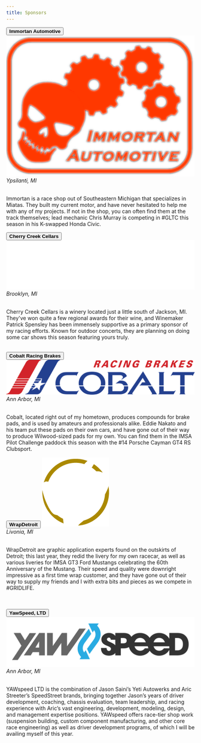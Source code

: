 ```yaml
---
title: Sponsors
---
```


<!-- TODO: Refactor so that blocks are generated instead of manually coded?-->
<div class="container text-center sponsorcontainer">
    <div class="row">
        <!--IMMORTAN-->
        <div class="col">
            <div class="accordion" id="accordionOne">
                <div class="accordion-item">
                    <div class="sponsor">
                        <div class="accordion-header" id="headingOne">
                            <button class="accordion-button collapsed" type="button" data-bs-toggle="collapse" data-bs-target="#collapseOne" aria-expanded="true" aria-controls="collapseOne">
                                <b>Immortan Automotive</b>
                            </button>
                            <a href="https://www.facebook.com/ImmortanAutomotive/"><img class="logo" src="/assets/images/Sponsors/immortan.png"/></a>
                            <br/>
                            <i>Ypsilanti, MI</i>
                        </div>
                        <div id="collapseOne" class="accordion-collapse collapse" aria-labelledby="headingOne" data-bs-parent="#accordionExampleOne">
                            <div class="accordion-body">
                                <br/>
                                <p>Immortan is a race shop out of Southeastern Michigan that specializes in Miatas. They built my current motor, and have never hesitated to help me with any of my projects. If not in the shop, you can often find them at the track themselves; lead mechanic Chris Murray is competing in #GLTC this season in his K-swapped Honda Civic.</P>
                            </div>
                        </div>
                    </div>
                </div>
            </div>
        </div>
        <!--CHERRY CREEK-->
        <div class="col">
            <div class="accordion" id="accordionTwo">
                <div class="accordion-item">
                    <div class="sponsor">
                        <div class="accordion-header" id="headingTwo">
                            <button class="accordion-button collapsed" type="button" data-bs-toggle="collapse" data-bs-target="#collapseTwo" aria-expanded="true" aria-controls="collapseTwo">
                                <b>Cherry Creek Cellars</b>
                            </button>
                            <a href="https://cherrycreekwine.com/"><img class="logo" src="/assets/images/Sponsors/cherrycreek.png"/></a>
                            <br/>
                            <i>Brooklyn, MI</i>
                        </div>
                        <div id="collapseTwo" class="accordion-collapse collapse" aria-labelledby="headingTwo" data-bs-parent="#accordionExampleTwo">
                            <div class="accordion-body">
                                <br/>
                                <p>Cherry Creek Cellars is a winery located just a little south of Jackson, MI. They've won quite a few regional awards for their wine, and Winemaker Patrick Spensley has been immensely supportive as a primary sponsor of my racing efforts. Known for outdoor concerts, they are planning on doing some car shows this season featuring yours truly.</p>
                            </div>
                        </div>
                    </div>
                </div>
            </div>
        </div>
    </div>
    <br/>
    <div class="row">
        <!--COBALT-->
        <div class="col">
            <div class="accordion" id="accordionThree">
                <div class="accordion-item">
                    <div class="sponsor">
                        <div class="accordion-header" id="headingThree">
                            <button class="accordion-button collapsed" type="button" data-bs-toggle="collapse" data-bs-target="#collapseThree" aria-expanded="true" aria-controls="collapseThree">
                                <b>Cobalt Racing Brakes</b>
                            </button>
                            <a href="https://cobaltbrakes.com/"><img class="logo" src="/assets/images/Sponsors/cobalt.png"/></a>
                            <br/>
                            <i>Ann Arbor, MI</i>
                        </div>
                        <div id="collapseThree" class="accordion-collapse collapse" aria-labelledby="headingThree" data-bs-parent="#accordionExampleThree">
                            <div class="accordion-body">
                                <br/>
                                <p>Cobalt, located right out of my hometown, produces compounds for brake pads, and is used by amateurs and professionals alike. Eddie Nakato and his team put these pads on their own cars, and have gone out of their way to produce Wilwood-sized pads for my own. You can find them in the IMSA Pilot Challenge paddock this season with the #14 Porsche Cayman GT4 RS Clubsport.</p>
                            </div>
                        </div>
                    </div>
                </div>
            </div>
        </div>
        <!--WRAPDETROIT-->
        <div class="col">
            <div class="accordion" id="accordionFour">
                <div class="accordion-item">
                    <div class="sponsor">
                        <div class="accordion-header" id="headingFour">
                            <button class="accordion-button collapsed" type="button" data-bs-toggle="collapse" data-bs-target="#collapseFour" aria-expanded="true" aria-controls="collapseFour">
                                <b>WrapDetroit</b>
                            </button>
                            <a href="https://wrapdetroit.com/"><img class="logo" src="/assets/images/Sponsors/WD.png"/></a>
                            <br/>
                            <i>Livonia, MI</i>
                        </div>
                        <div id="collapseFour" class="accordion-collapse collapse" aria-labelledby="headingFour" data-bs-parent="#accordionExampleFour">
                            <div class="accordion-body">
                                <br/>
                                <p>WrapDetroit are graphic application experts found on the outskirts of Detroit; this last year, they redid the livery for my own racecar, as well as various liveries for IMSA GT3 Ford Mustangs celebrating the 60th Anniversary of the Mustang. Their speed and quality were downright impressive as a first time wrap customer, and they have gone out of their way to supply my friends and I with extra bits and pieces as we compete in #GRIDLIFE.</p>
                            </div>
                        </div>
                    </div>
                </div>
            </div>
        </div>
    </div>
    <br/>
    <br/>
    <div class="row">
        <!--YAWSPEED-->
        <div class="col">
            <div class="accordion" id="accordionFive">
                <div class="accordion-item">
                    <div class="sponsor">
                        <div class="accordion-header" id="headingFive">
                            <button class="accordion-button collapsed" type="button" data-bs-toggle="collapse" data-bs-target="#collapseFive" aria-expanded="true" aria-controls="collapseFive">
                                <b>YawSpeed, LTD</b>
                            </button>
                            <a href="https://yawspeed.us/"><img class="logo" src="/assets/images/Sponsors/yawspeed.png"/></a>
                            <br/>
                            <i>Ann Arbor, MI</i>
                        </div>
                        <div id="collapseFive" class="accordion-collapse collapse" aria-labelledby="headingFive" data-bs-parent="#accordionExampleFive">
                            <div class="accordion-body">
                                <br/>
                                <p>YAWspeed LTD is the combination of Jason Saini’s Yeti Autowerks and Aric Streeter’s SpeedStreet brands, bringing together Jason’s years of driver development, coaching, chassis evaluation, team leadership, and racing experience with Aric’s vast engineering, development, modeling, design, and management expertise positions. YAWspeed offers race-tier shop work (suspension building, custom component manufacturing, and other core race engineering) as well as driver development programs, of which I will be availing myself of this year.</p>
                            </div>
                        </div>
                    </div>
                </div>
            </div>
        </div>
        <!--SUPERLAP-->
        <!-- <div class="col">
            <div class="accordion" id="accordionFour">
                <div class="accordion-item">
                    <div class="sponsor">
                        <div class="accordion-header" id="headingFour">
                            <button class="accordion-button collapsed" type="button" data-bs-toggle="collapse" data-bs-target="#collapseFour" aria-expanded="true" aria-controls="collapseFour">
                                <b>Superlap</b>
                            </button>
                            <a href="https://superlap.world/"><img class="logo" src="/assets/images/Sponsors/superlap.png"/></a>
                            <br/>
                            <i>Berkley, MI</i>
                        </div>
                        <div id="collapseFour" class="accordion-collapse collapse" aria-labelledby="headingFour" data-bs-parent="#accordionExampleFour">
                            <div class="accordion-body">
                                <br/>
                                <p>Superlap is a sim studio located just on the outskirts of Detroit, that prides itself on its eight full-motion sim rigs. Dan Cycholl, founder/owner, is extremely involved in the local racing community, and often can be found supporting the local track (Waterford Hills Road Racing) and the Detroit Region SCCA in his own NC Mazda MX-5.</p>
                            </div>
                        </div>
                    </div>
                </div>
            </div>
        </div> -->
  </div>
</div>